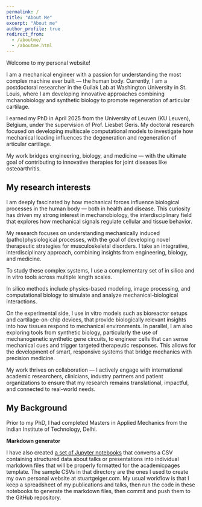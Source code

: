 ```yaml
---
permalink: /
title: "About Me"
excerpt: "About me"
author_profile: true
redirect_from: 
  - /aboutme/
  - /aboutme.html
---
```


Welcome to my personal website!

I am a mechanical engineer with a passion for understanding the most complex machine ever built — the human body. Currently, I am a postdoctoral researcher in the Guilak Lab at Washington University in St. Louis, where I am developing innovative approaches combining mchanobiology and synthetic biology to promote regeneration of articular cartilage.

I earned my PhD in April 2025 from the University of Leuven (KU Leuven), Belgium, under the supervision of Prof. Liesbet Geris. My doctoral research focused on developing multiscale computational models to investigate how mechanical loading influences the degeneration and regeneration of articular cartilage.

My work bridges engineering, biology, and medicine — with the ultimate goal of contributing to innovative therapies for joint diseases like osteoarthritis.

My research interests
--------
I am deeply fascinated by how mechanical forces influence biological processes in the human body — both in health and disease. This curiosity has driven my strong interest in mechanobiology, the interdisciplinary field that explores how mechanical signals regulate cellular and tissue behavior.

My research focuses on understanding mechanically induced (patho)physiological processes, with the goal of developing novel therapeutic strategies for musculoskeletal disorders. I take an integrative, interdisciplinary approach, combining insights from engineering, biology, and medicine.

To study these complex systems, I use a complementary set of in silico and in vitro tools across multiple length scales.

In silico methods include physics-based modeling, image processing, and computational biology to simulate and analyze mechanical-biological interactions.

On the experimental side, I use in vitro models such as bioreactor setups and cartilage-on-chip devices, that provide biologically relevant insights into how tissues respond to mechanical environments. In parallel, I am also exploring tools from synthetic biology, particularly the use of mechanogenetic synthetic gene circuits, to engineer cells that can sense mechanical cues and trigger targeted therapeutic responses. This allows for the development of smart, responsive systems that bridge mechanics with precision medicine.

My work thrives on collaboration — I actively engage with international academic researchers, clinicians, industry partners and patient organizations to ensure that my research remains translational, impactful, and connected to real-world needs.

My Background
--------
Prior to my PhD, I had completed Masters in Applied Mechanics from the Indian Institute of Technology, Delhi. 

**Markdown generator**

I have also created [a set of Jupyter notebooks](https://github.com/academicpages/academicpages.github.io/tree/master/markdown_generator
) that converts a CSV containing structured data about talks or presentations into individual markdown files that will be properly formatted for the academicpages template. The sample CSVs in that directory are the ones I used to create my own personal website at stuartgeiger.com. My usual workflow is that I keep a spreadsheet of my publications and talks, then run the code in these notebooks to generate the markdown files, then commit and push them to the GitHub repository.
